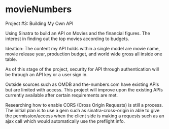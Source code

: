 # movieNumbers
Project #3: Building My Own API

Using Sinatra to build an API on Movies and the financial figures. The interest in finding out the top movies according to budgets.

Ideation: The content my API holds within a single model are movie name, movie release year, production budget, and world wide gross all inside one table.

As of this stage of the project, security for API through authentication will be through an API key or a user sign in.

Outside sources such as OMDB and the-numbers.com have existing APIs but are limited with access. This project will improve upon the existing APIs currently available after certain requirements are met.

Researching how to enable CORS (Cross Origin Requests) is still a process. The initial plan is to use a gem such as sinatra-cross-origin in able to give the permission/access when the client side is making a requests such as an ajax call which would automatically use the preflight info.
